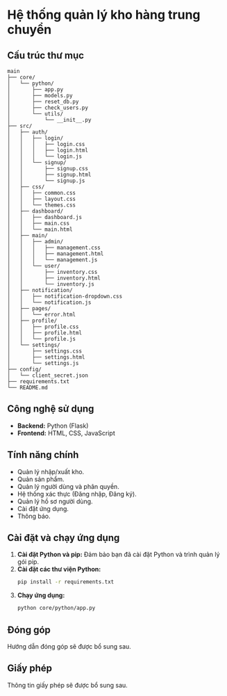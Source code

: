 # Hệ thống quản lý kho hàng trung chuyển

## Cấu trúc thư mục

```
main
├── core/
│   └── python/
│       ├── app.py
│       ├── models.py
│       ├── reset_db.py
│       ├── check_users.py
│       └── utils/
│           └── __init__.py
├── src/
│   ├── auth/
│   │   ├── login/
│   │   │   ├── login.css
│   │   │   ├── login.html
│   │   │   └── login.js
│   │   └── signup/
│   │       ├── signup.css
│   │       ├── signup.html
│   │       └── signup.js
│   ├── css/
│   │   ├── common.css
│   │   ├── layout.css
│   │   └── themes.css
│   ├── dashboard/
│   │   ├── dashboard.js
│   │   ├── main.css
│   │   └── main.html
│   ├── main/
│   │   ├── admin/
│   │   │   ├── management.css
│   │   │   ├── management.html
│   │   │   └── management.js
│   │   └── user/
│   │       ├── inventory.css
│   │       ├── inventory.html
│   │       └── inventory.js
│   ├── notification/
│   │   ├── notification-dropdown.css
│   │   └── notification.js
│   ├── pages/
│   │   └── error.html
│   ├── profile/
│   │   ├── profile.css
│   │   ├── profile.html
│   │   └── profile.js
│   └── settings/
│       ├── settings.css
│       ├── settings.html
│       └── settings.js
├── config/
│   └── client_secret.json
├── requirements.txt
└── README.md
```

## Công nghệ sử dụng

- **Backend:** Python (Flask)
- **Frontend:** HTML, CSS, JavaScript

## Tính năng chính

- Quản lý nhập/xuất kho.
- Quản sản phẩm.
- Quản lý người dùng và phân quyền.
- Hệ thống xác thực (Đăng nhập, Đăng ký).
- Quản lý hồ sơ người dùng.
- Cài đặt ứng dụng.
- Thông báo.

## Cài đặt và chạy ứng dụng

1.  **Cài đặt Python và pip:** Đảm bảo bạn đã cài đặt Python và trình quản lý gói pip.
2.  **Cài đặt các thư viện Python:**
    ```bash
    pip install -r requirements.txt
    ```
3.  **Chạy ứng dụng:**
    ```bash
    python core/python/app.py
    ```

## Đóng góp

Hướng dẫn đóng góp sẽ được bổ sung sau.

## Giấy phép

Thông tin giấy phép sẽ được bổ sung sau.
